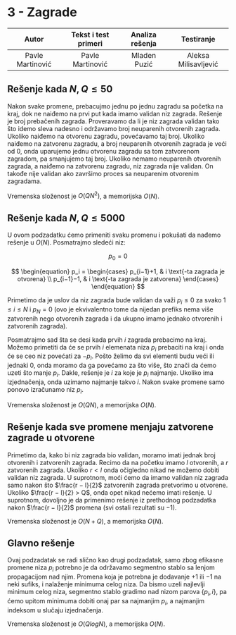 # 3 - Zagrade

| Autor | Tekst i test primeri | Analiza rеšenja | Testiranje |
|:-:|:-:|:-:|:-:|
| Pavle Martinović | Pavle Martinović | Mladen Puzić | Aleksa Milisavljević |

## Rešenje kada $N, Q \leq 50$
Nakon svake promene, prebacujmo jednu po jednu zagradu sa početka na kraj, dok ne naiđemo na prvi put kada imamo validan niz zagrada. Rešenje je broj prebačenih zagrada. Proveravamo da li je niz zagrada validan tako što idemo sleva nadesno i održavamo broj neuparenih otvorenih zagrada. Ukoliko naiđemo na otvorenu zagradu, povećavamo taj broj. Ukoliko naiđemo na zatvorenu zagradu, a broj neuparenih otvorenih zagrada je veći od $0$, onda uparujemo jednu otvorenu zagradu sa tom zatvorenom zagradom, pa smanjujemo taj broj. Ukoliko nemamo neuparenih otvorenih zagrada, a naiđemo na zatvorenu zagradu, niz zagrada nije validan. On takođe nije validan ako završimo proces sa neuparenim otvorenim zagradama. 

Vremenska složenost je $O(QN^2)$, a memorijska $O(N)$.

## Rešenje kada $N,Q \leq 5000$
U ovom podzadatku ćemo primeniti svaku promenu i pokušati da nađemo rešenje u $O(N)$. Posmatrajmo sledeći niz:

$$
p_0 = 0
$$

$$
\begin{equation}
p_i = \begin{cases}
  p_{i−1}+1, & i \text{-ta zagrada je otvorena} \\
  p_{i−1}−1, & i \text{-ta zagrada je zatvorena}
    \end{cases}
\end{equation}
$$

Primetimo da je uslov da niz zagrada bude validan da važi $p_i \leq 0$ za svako $1 \leq i \leq N$ i $p_N = 0$ (ovo je ekvivalentno tome da nijedan prefiks nema više zatvorenih nego otvorenih zagrada i da ukupno imamo jednako otvorenih i zatvorenih zagrada).

Posmatrajmo sad šta se desi kada prvih $i$ zagrada prebacimo na kraj. Možemo primetiti da će se prvih $i$ elemenata niza $p_i$ prebaciti na kraj i onda će se ceo niz povećati za $−p_i$. Pošto želimo da svi elementi budu veći ili jednaki $0$, onda moramo da ga povećamo za što više, što znači da ćemo uzeti što manje $p_i$. Dakle, rešenje je $i$ za koje je $p_i$ najmanje. Ukoliko ima izjednačenja, onda uzimamo najmanje takvo $i$. Nakon svake promene samo ponovo izračunamo niz $p_i$. 
 
 Vremenska složenost je $O(QN)$, a memorijska $O(N)$.

## Rešenje kada sve promene menjaju zatvorene zagrade u otvorene
Primetimo da, kako bi niz zagrada bio validan, moramo imati jednak broj otvorenih i zatvorenih zagrada. Recimo da na početku imamo $l$ otvorenih, a $r$ zatvorenih zagrada. Ukoliko $r < l$ onda očigledno nikad ne možemo dobiti validan niz zagrada. U suprotnom, moći ćemo da imamo validan niz zagrada samo nakon što $\frac{r − l}{2}$ zatvorenih zagrada pretvorimo u otvorene. Ukoliko $\frac{r − l}{2} > Q$, onda opet nikad nećemo imati rešenje. U suprotnom, dovoljno je da primenimo rešenje iz prethodnog podzadatka nakon $\frac{r − l}{2}$ promena (svi ostali rezultati su $−1$). 
 
Vremenska složenost je $O(N + Q)$, a memorijska $O(N)$.

## Glavno rešenje
Ovaj podzadatak se radi slično kao drugi podzadatak, samo zbog efikasne promene niza $p_i$ potrebno je da održavamo segmentno stablo sa lenjom propagacijom nad njim. Promena koja je potrebna je dodavanje $+1$ ili $−1$ na neki sufiks, i nalaženje minimuma celog niza. Da bismo uzeli najlevlji minimum celog niza, segmentno stablo gradimo nad nizom parova $\{p_i, i\}$, pa ćemo upitom minimuma dobiti onaj par sa najmanjim $p_i$, a najmanjim indeksom u slučaju izjednačenja. 
 
 Vremenska složenost je $O(QlogN)$, a memorijska $O(N)$.
